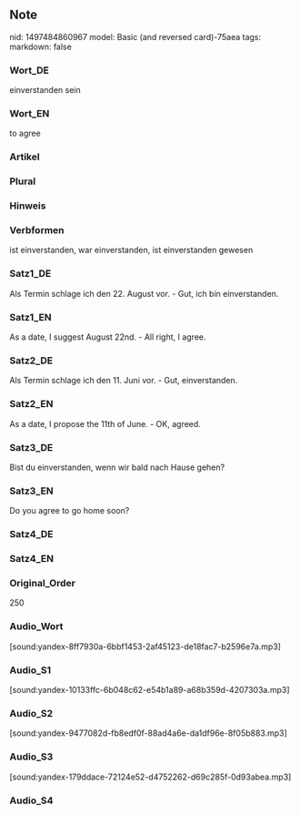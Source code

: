 ## Note
nid: 1497484860967
model: Basic (and reversed card)-75aea
tags: 
markdown: false

### Wort_DE
einverstanden sein

### Wort_EN
to agree

### Artikel


### Plural


### Hinweis


### Verbformen
ist einverstanden, war einverstanden, ist einverstanden gewesen

### Satz1_DE
Als Termin schlage ich den 22. August vor. - Gut, ich bin einverstanden.

### Satz1_EN
As a date, I suggest August 22nd. - All right, I agree.

### Satz2_DE
Als Termin schlage ich den 11. Juni vor. - Gut, einverstanden.

### Satz2_EN
As a date, I propose the 11th of June. - OK, agreed.

### Satz3_DE
Bist du einverstanden, wenn wir bald nach Hause gehen?

### Satz3_EN
Do you agree to go home soon?

### Satz4_DE


### Satz4_EN


### Original_Order
250

### Audio_Wort
[sound:yandex-8ff7930a-6bbf1453-2af45123-de18fac7-b2596e7a.mp3]

### Audio_S1
[sound:yandex-10133ffc-6b048c62-e54b1a89-a68b359d-4207303a.mp3]

### Audio_S2
[sound:yandex-9477082d-fb8edf0f-88ad4a6e-da1df96e-8f05b883.mp3]

### Audio_S3
[sound:yandex-179ddace-72124e52-d4752262-d69c285f-0d93abea.mp3]

### Audio_S4

